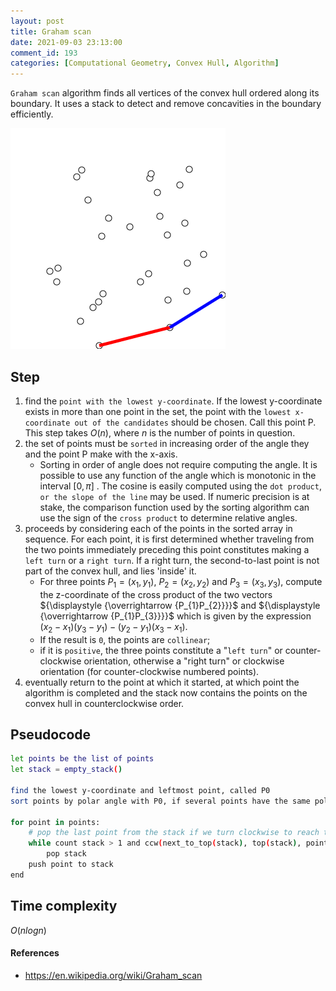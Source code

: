 ```yaml
---
layout: post
title: Graham scan
date: 2021-09-03 23:13:00
comment_id: 193
categories: [Computational Geometry, Convex Hull, Algorithm]
---
```


`Graham scan` algorithm finds all vertices of the convex hull ordered along its boundary. It uses a stack to detect and remove concavities in the boundary efficiently.

![](/images/2021-09-03-Graham-scan/GrahamScanDemo.gif#simulator)

## Step

1. find the `point with the lowest y-coordinate`. If the lowest y-coordinate exists in more than one point in the set, the point with the `lowest x-coordinate out of the candidates` should be chosen. Call this point P. This step takes $O(n)$, where $n$ is the number of points in question.
2. the set of points must be `sorted` in increasing order of the angle they and the point P make with the x-axis.
   - Sorting in order of angle does not require computing the angle. It is possible to use any function of the angle which is monotonic in the interval ${\displaystyle [0,\pi ]}$ . The cosine is easily computed using the `dot product`, `or the slope of the line` may be used. If numeric precision is at stake, the comparison function used by the sorting algorithm can use the sign of the `cross product` to determine relative angles.
3. proceeds by considering each of the points in the sorted array in sequence. For each point, it is first determined whether traveling from the two points immediately preceding this point constitutes making a `left turn` or a `right turn`. If a right turn, the second-to-last point is not part of the convex hull, and lies 'inside' it.
   - For three points ${\displaystyle P_{1}=(x_{1},y_{1})}$, ${\displaystyle P_{2}=(x_{2},y_{2})}$ and ${\displaystyle P_{3}=(x_{3},y_{3})}$, compute the z-coordinate of the cross product of the two vectors ${\displaystyle {\overrightarrow {P_{1}P_{2}}}}$ and ${\displaystyle {\overrightarrow {P_{1}P_{3}}}}$ which is given by the expression ${\displaystyle (x_{2}-x_{1})(y_{3}-y_{1})-(y_{2}-y_{1})(x_{3}-x_{1})}$.
   - If the result is `0`, the points are `collinear`;
   - if it is `positive`, the three points constitute a "`left turn`" or counter-clockwise orientation, otherwise a "right turn" or clockwise orientation (for counter-clockwise numbered points).
4. eventually return to the point at which it started, at which point the algorithm is completed and the stack now contains the points on the convex hull in counterclockwise order.

## Pseudocode

```sh
let points be the list of points
let stack = empty_stack()

find the lowest y-coordinate and leftmost point, called P0
sort points by polar angle with P0, if several points have the same polar angle then only keep the farthest

for point in points:
    # pop the last point from the stack if we turn clockwise to reach this point
    while count stack > 1 and ccw(next_to_top(stack), top(stack), point) <= 0:
        pop stack
    push point to stack
end
```

## Time complexity

$O(nlogn)$

#### References

- <https://en.wikipedia.org/wiki/Graham_scan>
